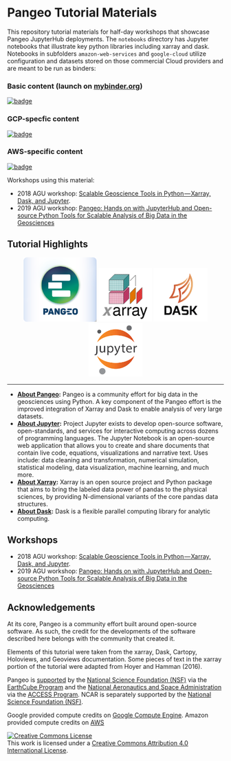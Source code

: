 # Pangeo Tutorial Materials

This repository tutorial materials for half-day workshops that showcase Pangeo JupyterHub deployments. The `notebooks` directory has Jupyter notebooks that illustrate key python libraries including xarray and dask. Notebooks in subfolders `amazon-web-services` and `google-cloud` utilize configuration and datasets stored on those commercial Cloud providers and are meant to be run as binders:

### Basic content (launch on [mybinder.org](https://mybinder.org))

[![badge](https://mybinder.org/badge_logo.svg)](https://mybinder.org/v2/gh/pangeo-data/pangeo-tutorial/master?urlpath=git-pull?repo=https://github.com/pangeo-data/pangeo-tutorial%26amp%3Bbranch=master%26amp%3Burlpath=lab/tree/pangeo-tutorial/notebooks/%3Fautodecode)

### GCP-specfic content

[![badge](https://img.shields.io/static/v1.svg?logo=Jupyter&label=Pangeo+Binder&message=GCE+us-central1&color=blue)](https://binder.pangeo.io/v2/gh/pangeo-data/pangeo-tutorial/master?urlpath=git-pull?repo=https://github.com/pangeo-data/pangeo-tutorial%26amp%3Bbranch=master%26amp%3Burlpath=lab/tree/pangeo-tutorial/notebooks/google-cloud/%3Fautodecode)

### AWS-specific content

[![badge](https://img.shields.io/static/v1.svg?logo=Jupyter&label=Pangeo+Binder&message=AWS+us-west-2&color=orange)](https://aws-uswest2-binder.pangeo.io/v2/gh/pangeo-tutorial/master?urlpath=git-pull?repo=https://github.com/pangeo-data/pangeo-tutorial%26amp%3Bbranch=master%26amp%3Burlpath=lab/tree/pangeo-tutorial/notebooks/amazon-web-services/%3Fautodecode)


Workshops using this material:

* 2018 AGU workshop: [Scalable Geoscience Tools in Python — Xarray, Dask, and Jupyter](https://agu.confex.com/agu/fm18/meetingapp.cgi/Session/52170).
* 2019 AGU workshop: [Pangeo: Hands on with JupyterHub and Open-source Python Tools for Scalable Analysis of Big Data in the Geosciences](https://www.agu.org/Events/SCIWS12-Pangeo)


## Tutorial Highlights

<div><center><img src="./images/pangeo_card_white.png" height="150"> <img src="./images/xarray.png" height="125"> <img src="./images/dask.png" height="125"> <img src="./images/jupyter.png" height="125"></center></div>

-----

- **[About Pangeo](https://pangeo.io/):** Pangeo is a community effort for big data in the geosciences using Python. A key component of the Pangeo effort is the improved integration of Xarray and Dask to enable analysis of very large datasets.
- **[About Jupyter](http://jupyter.org/):** Project Jupyter exists to develop open-source software, open-standards, and services for interactive computing across dozens of programming languages. The Jupyter Notebook is an open-source web application that allows you to create and share documents that contain live code, equations, visualizations and narrative text. Uses include: data cleaning and transformation, numerical simulation, statistical modeling, data visualization, machine learning, and much more.
- **[About Xarray](http://xarray.pydata.org/en/latest/index.html):** Xarray is an open source project and Python package that aims to bring the labeled data power of pandas to the physical sciences, by providing N-dimensional variants of the core pandas data structures.
- **[About Dask](http://dask.pydata.org/en/latest/index.html):** Dask is a flexible parallel computing library for analytic computing.


## Workshops

* 2018 AGU workshop: [Scalable Geoscience Tools in Python — Xarray, Dask, and Jupyter](https://agu.confex.com/agu/fm18/meetingapp.cgi/Session/52170).
* 2019 AGU workshop: [Pangeo: Hands on with JupyterHub and Open-source Python Tools for Scalable Analysis of Big Data in the Geosciences](https://www.agu.org/Events/SCIWS12-Pangeo)

## Acknowledgements

At its core, Pangeo is a community effort built around open-source software. As such, the credit for the developments of the software described here belongs with the community that created it.

Elements of this tutorial were taken from the xarray, Dask, Cartopy, Holoviews, and Geoviews documentation. Some pieces of text in the xarray portion of the tutorial were adapted from Hoyer and Hamman (2016).

Pangeo is [supported](https://www.nsf.gov/awardsearch/showAward?AWD_ID=1740633&HistoricalAwards=false) by the [National Science Foundation (NSF)](https://www.nsf.gov/) via the [EarthCube Program](https://www.earthcube.org/) and the [National Aeronautics and Space Administration](https://www.nasa.gov/) via the [ACCESS Program](https://earthdata.nasa.gov/community/community-data-system-programs/access-projects).  NCAR is separately supported by the [National Science Foundation (NSF)](https://www.nsf.gov/).

Google provided compute credits on [Google Compute Engine](https://cloud.google.com/). Amazon provided compute credits on [AWS](https://aws.amazon.com)

<a rel="license" href="http://creativecommons.org/licenses/by/4.0/"><img alt="Creative Commons License" style="border-width:0" src="https://i.creativecommons.org/l/by/4.0/88x31.png" /></a><br />This work is licensed under a <a rel="license" href="http://creativecommons.org/licenses/by/4.0/">Creative Commons Attribution 4.0 International License</a>.
